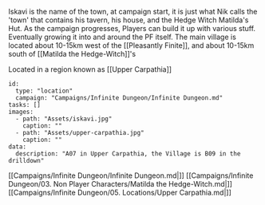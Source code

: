 
Iskavi is the name of the town, at campaign start, it is just what Nik calls the 'town' that contains his tavern, his house, and the Hedge Witch Matilda's Hut. As the campaign progresses, Players can build it up with various stuff. Eventually growing it into and around the PF itself. The main village is located about 10-15km west of the [[Pleasantly Finite]], and about 10-15km south of [[Matilda the Hedge-Witch]]'s

Located in a region known as [[Upper Carpathia]]

```RpgManager4
id: 
  type: "location"
  campaign: "Campaigns/Infinite Dungeon/Infinite Dungeon.md"
tasks: []
images: 
  - path: "Assets/iskavi.jpg"
    caption: ""
  - path: "Assets/upper-carpathia.jpg"
    caption: ""
data: 
  description: "A07 in Upper Carpathia, the Village is B09 in the drilldown"
```


[[Campaigns/Infinite Dungeon/Infinite Dungeon.md|]]
[[Campaigns/Infinite Dungeon/03. Non Player Characters/Matilda the Hedge-Witch.md|]]
[[Campaigns/Infinite Dungeon/05. Locations/Upper Carpathia.md|]]